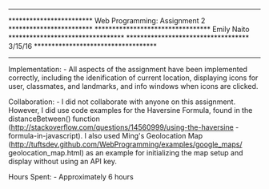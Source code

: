 *******************************************************************************
************************ Web Programming: Assignment 2 ************************
********************************* Emily Naito *********************************
*********************************** 3/15/16 ***********************************
*******************************************************************************

Implementation:
	- All aspects of the assignment have been implemented correctly, including
	  the idenification of current location, displaying icons for user,
	  classmates, and landmarks, and info windows when icons are clicked.
	  

Collaboration:
	- I did not collaborate with anyone on this assignment. However, I did use
	  code examples for the Haversine Formula, found in the distanceBetween() 
	  function (http://stackoverflow.com/questions/14560999/using-the-haversine
	  -formula-in-javascript). I also used Ming's Geolocation Map 
	  (http://tuftsdev.github.com/WebProgramming/examples/google_maps/
	  geolocation_map.html) as an example for initializing the map setup and
	  display without using an API key.

Hours Spent:
	- Approximately 6 hours